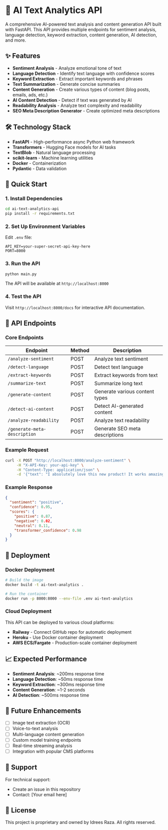 # 🤖 AI Text Analytics API

A comprehensive AI-powered text analysis and content generation API built with FastAPI. This API provides multiple endpoints for sentiment analysis, language detection, keyword extraction, content generation, AI detection, and more.

## ✨ Features

- **Sentiment Analysis** - Analyze emotional tone of text
- **Language Detection** - Identify text language with confidence scores  
- **Keyword Extraction** - Extract important keywords and phrases
- **Text Summarization** - Generate concise summaries
- **Content Generation** - Create various types of content (blog posts, emails, ads, etc.)
- **AI Content Detection** - Detect if text was generated by AI
- **Readability Analysis** - Analyze text complexity and readability
- **SEO Meta Description Generator** - Create optimized meta descriptions

## 🛠️ Technology Stack

- **FastAPI** - High-performance async Python web framework
- **Transformers** - Hugging Face models for AI tasks
- **TextBlob** - Natural language processing
- **scikit-learn** - Machine learning utilities  
- **Docker** - Containerization
- **Pydantic** - Data validation

## 🚀 Quick Start

### 1. Install Dependencies

```bash
cd ai-text-analytics-api
pip install -r requirements.txt
```

### 2. Set Up Environment Variables

Edit `.env` file:
```env
API_KEY=your-super-secret-api-key-here
PORT=8000
```

### 3. Run the API

```bash
python main.py
```

The API will be available at `http://localhost:8000`

### 4. Test the API

Visit `http://localhost:8000/docs` for interactive API documentation.

## 📖 API Endpoints

### Core Endpoints

| Endpoint | Method | Description |
|----------|--------|-------------|
| `/analyze-sentiment` | POST | Analyze text sentiment |
| `/detect-language` | POST | Detect text language |
| `/extract-keywords` | POST | Extract keywords from text |
| `/summarize-text` | POST | Summarize long text |
| `/generate-content` | POST | Generate various content types |
| `/detect-ai-content` | POST | Detect AI-generated content |
| `/analyze-readability` | POST | Analyze text readability |
| `/generate-meta-description` | POST | Generate SEO meta descriptions |

### Example Request

```bash
curl -X POST "http://localhost:8000/analyze-sentiment" \
     -H "X-API-Key: your-api-key" \
     -H "Content-Type: application/json" \
     -d '{"text": "I absolutely love this new product! It works amazingly well."}'
```

### Example Response

```json
{
  "sentiment": "positive",
  "confidence": 0.95,
  "scores": {
    "positive": 0.87,
    "negative": 0.02,
    "neutral": 0.11,
    "transformer_confidence": 0.98
  }
}
```

## 🚀 Deployment

### Docker Deployment
```bash
# Build the image
docker build -t ai-text-analytics .

# Run the container
docker run -p 8000:8000 --env-file .env ai-text-analytics
```

### Cloud Deployment
This API can be deployed to various cloud platforms:
- **Railway** - Connect GitHub repo for automatic deployment
- **Heroku** - Use Docker container deployment
- **AWS ECS/Fargate** - Production-scale container deployment

## 📈 Expected Performance

- **Sentiment Analysis**: ~200ms response time
- **Language Detection**: ~50ms response time  
- **Keyword Extraction**: ~300ms response time
- **Content Generation**: ~1-2 seconds
- **AI Detection**: ~500ms response time

## 🔮 Future Enhancements

- [ ] Image text extraction (OCR)
- [ ] Voice-to-text analysis
- [ ] Multi-language content generation
- [ ] Custom model training endpoints
- [ ] Real-time streaming analysis
- [ ] Integration with popular CMS platforms

## 💬 Support

For technical support:
- Create an issue in this repository
- Contact: [Your email here]

## 📄 License

This project is proprietary and owned by Idrees Raza. All rights reserved.
